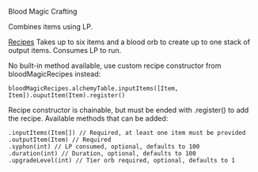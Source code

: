 Blood Magic Crafting

Combines items using LP.

<ins>Recipes</ins>
Takes up to six items and a blood orb to create up to one stack of output items.
Consumes LP to run.

No built-in method available, use custom recipe constructor from bloodMagicRecipes instead:
```
bloodMagicRecipes.alchemyTable.inputItems([Item, Item]).ouputItem(Item).register()
```
Recipe constructor is chainable, but must be ended with .register() to add the recipe. Available methods that can be added:
```
.inputItems(Item[]) // Required, at least one item must be provided
.outputItem(Item) // Required
.syphon(int) // LP consumed, optional, defaults to 100
.duration(int) // Duration, optional, defaults to 100
.upgradeLevel(int) // Tier orb required, optional, defaults to 1
```